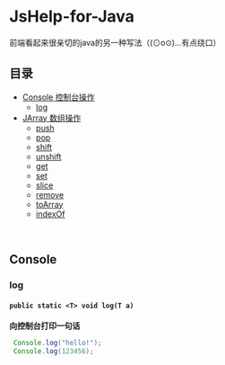 # JsHelp-for-Java
前端看起来很亲切的java的另一种写法（(⊙o⊙)…有点绕口）
<br />
## 目录
* [Console 控制台操作](#console) 
  * [log](#log) 
* [JArray 数组操作](#jarray) 
  * [push](#push) 
  * [pop](#pop)
  * [shift](#shift) 
  * [unshift](#unshift) 
  * [get](#get) 
  * [set](#set) 
  * [slice](#slice) 
  * [remove](#remove) 
  * [toArray](#toArray) 
  * [indexOf](#indexOf)
  
  
<br />

## Console 
### log 
#### `public static <T> void log(T a)`
**向控制台打印一句话**
```Java
 Console.log("hello!");
 Console.log(123456);
```
<br />
